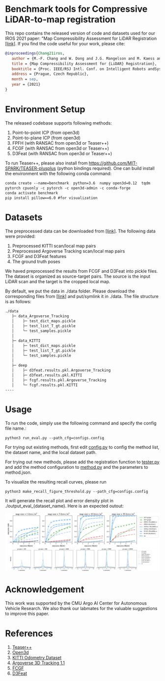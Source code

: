 
# Benchmark tools for Compressive LiDAR-to-map registration

This repo contains the released version of code and datasets used for our IROS 2021 paper: "Map Compressibility Assessment for LiDAR Registration [[link]](https://www.cs.cmu.edu/~kaess/pub/Chang21iros.pdf). If you find the code useful for your work, please cite:

```bibtex
@inproceedings{Chang21iros,
   author = {M.-F. Chang and W. Dong and J.G. Mangelson and M. Kaess and S. Lucey},
   title = {Map Compressibility Assessment for {LiDAR} Registration},
   booktitle = {Proc. IEEE/RSJ Intl. Conf. on Intelligent Robots andSystems, IROS},
   address = {Prague, Czech Republic},
   month = sep,
   year = {2021}
}
```

# Environment Setup

The released codebase supports following methods:
1. Point-to-point ICP (from open3d)
2. Point-to-plane ICP (from open3d)
3. FPFH (with RANSAC from open3d or Teaser++)
4. FCGF (with RANSAC from open3d or Teaser++)
5. D3Feat (with RANSAC from open3d or Teaser++)

To run Teaser++, please also install from https://github.com/MIT-SPARK/TEASER-plusplus (python bindings required). One can build install the environment with the following conda command:

```shell script
conda create --name=benchmark  python=3.6  numpy open3d=0.12  tqdm pytorch cpuonly -c pytorch -c open3d-admin -c conda-forge 
conda activate benchmark
pip install pillow==6.0 #for visualization
```

# Datasets

The preprocessed data can be downloaded from [[link]](https://drive.google.com/drive/folders/1kfSmi1-ZUctKj_mBj2_FwxOhyyvp6TTb?usp=sharing).
The following data were provided:
1. Preprocessed KITTI scan/local map pairs
2. Preprocessed Argoverse Tracking scan/local map pairs
3. FCGF and D3Feat features
4. The ground truth poses

We haved preprocessed the results from FCGF and D3Feat into pickle files. The dataset is organized as source-target pairs. The source is the input LiDAR scan and the target is the cropped local map.

By default, we put the data in ./data folder. Please download the corresponding files from [[link]](https://drive.google.com/drive/folders/1kfSmi1-ZUctKj_mBj2_FwxOhyyvp6TTb?usp=sharing) and put/symlink it in ./data. The file structure is as follows:

```shell
./data
   ├─ data_Argoverse_Tracking
   │    ├─ test_dict_maps.pickle
   │    ├─ test_list_T_gt.pickle
   │    └─ test_samples.pickle
   │ 
   ├─ data_KITTI
   │    ├─ test_dict_maps.pickle
   │    ├─ test_list_T_gt.pickle
   │    └─ test_samples.pickle
   │ 
   ├─ deep
   │    ├─ d3feat.results.pkl.Argoverse_Tracking
   │    ├─ d3feat.results.pkl.KITTI
   │    ├─ fcgf.results.pkl.Argoverse_Tracking
   │    └─ fcgf.results.pkl.KITTI
----
```
# Usage

To run the code, simply use the following command and specify the config file name.:
```shell
python3 run_eval.py --path_cfg=configs.config
```

For trying out existing methods, first edit [config.py](https://github.com/alliecc/compressive_benchmark/blob/master/configs/config.py) to config the method list, the dataset name, and the local dataset path. 

For trying out new methods, please add the registration function to [tester.py](https://github.com/alliecc/compressive_benchmark/blob/master/utils/tester.py) and add the method configuration to [method.py](https://github.com/alliecc/compressive_benchmark/blob/master/configs/methods.json) and the parameters to method.json.

To visualize the resulting recall curves, please run
```shell
python3 make_recall_figure_threshold.py --path_cfg=configs.config
```
It will generate the recall plot and error density plot in ./output_eval_{dataset_name}. Here is an expected outout:

<img src="https://github.com/alliecc/compressive_benchmark/blob/master/images/output_recall_KITTI.jpg" width="800"> 

<img src="https://github.com/alliecc/compressive_benchmark/blob/master/images/output_x_error_KITTI.jpg" width="1000"> 

# Acknowledgement
This work was supported by the CMU Argo AI Center for Autonomous Vehicle Research. We also thank our labmates for the valuable suggestions to improve this paper.

# References
1. [Teaser++](https://github.com/MIT-SPARK/TEASER-plusplus)
2. [Open3d](http://www.open3d.org/)
3. [KITTI Odometry Dataset](http://www.cvlibs.net/datasets/kitti/eval_odometry.php)
4. [Argoverse 3D Tracking 1.1](https://www.argoverse.org/data.html)
5. [FCGF](https://github.com/chrischoy/FCGF)
6. [D3Feat](https://github.com/XuyangBai/D3Feat)
